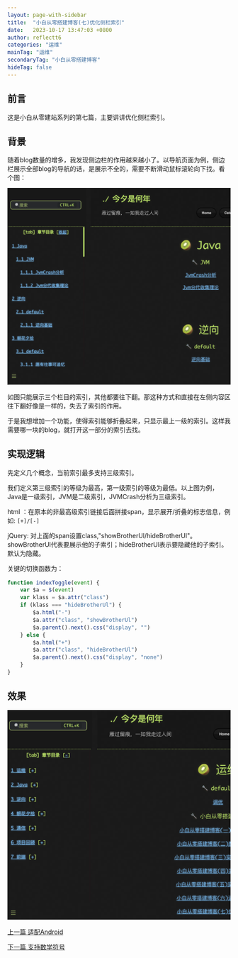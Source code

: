 ```yaml
---
layout: page-with-sidebar
title:  "小白从零搭建博客(七)优化侧栏索引"
date:   2023-10-17 13:47:03 +0800
author: reflectt6
categories: "运维"
mainTag: "运维"
secondaryTag: "小白从零搭建博客"
hideTag: false
---
```


## 前言

这是小白从零建站系列的第七篇，主要讲讲优化侧栏索引。

## 背景

随着blog数量的增多，我发现侧边栏的作用越来越小了。以导航页面为例，侧边栏展示全部blog的导航的话，是展示不全的，需要不断滑动鼠标滚轮向下找。看个图：

![image-20231017142753656](/assets/images/2023-10-17-小白从零搭建博客(七)优化侧栏索引//image-20231017142753656.png)

如图只能展示三个栏目的索引，其他都要往下翻。那这种方式和直接在左侧内容区往下翻好像是一样的，失去了索引的作用。

于是我想增加一个功能，使得索引能够折叠起来，只显示最上一级的索引。这样我需要哪一块的blog，就打开这一部分的索引去找。

## 实现逻辑

先定义几个概念，当前索引最多支持三级索引。

我们定义第三级索引的等级为最高，第一级索引的等级为最低。以上图为例，Java是一级索引，JVM是二级索引，JVMCrash分析为三级索引。

html ：在原本的非最高级索引链接后面拼接span，显示展开/折叠的标志信息，例如: `[+]/[-]`

jQuery: 对上面的span设置class,"showBrotherUl/hideBrotherUl"。showBrotherUl代表要展示他的子索引；hideBrotherUl表示要隐藏他的子索引。默认为隐藏。

关键的切换函数为：

```js
function indexToggle(event) {
    var $a = $(event)
    var klass = $a.attr("class")
    if (klass === "hideBrotherUl") {
        $a.html("-")
        $a.attr("class", "showBrotherUl")
        $a.parent().next().css("display", "")
    } else {
        $a.html("+")
        $a.attr("class", "hideBrotherUl")
        $a.parent().next().css("display", "none")
    }
}
```

## 效果

![image-20231017145217414](/assets/images/2023-10-17-小白从零搭建博客(七)优化侧栏索引//image-20231017145217414.png)

[上一篇 适配Android](/运维/2023/10/04/小白从零搭建博客(六)适配Android.html)

[下一篇 支持数学符号](/运维/2023/11/22/小白从零搭建博客(八)支持数学符号.html)











